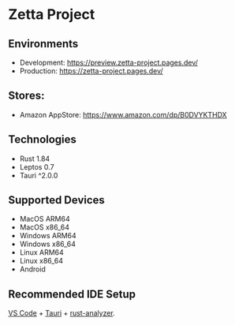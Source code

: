 # Zetta Project

## Environments

- Development: https://preview.zetta-project.pages.dev/
- Production: https://zetta-project.pages.dev/

## Stores:

- Amazon AppStore: https://www.amazon.com/dp/B0DVYKTHDX

## Technologies

- Rust 1.84
- Leptos 0.7
- Tauri ^2.0.0

## Supported Devices

- MacOS ARM64
- MacOS x86_64
- Windows ARM64
- Windows x86_64
- Linux ARM64
- Linux x86_64
- Android

## Recommended IDE Setup

[VS Code](https://code.visualstudio.com/) + [Tauri](https://marketplace.visualstudio.com/items?itemName=tauri-apps.tauri-vscode) + [rust-analyzer](https://marketplace.visualstudio.com/items?itemName=rust-lang.rust-analyzer).

